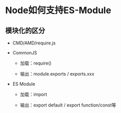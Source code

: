# Node如何支持ES-Module

## 模块化的区分

- CMD/AMD/require.js

- CommonJS

  - 加载：require()

  - 输出：module.exports / exports.xxx

- ES Module

  - 加载：import

  - 输出：export default / export function/const等

##  